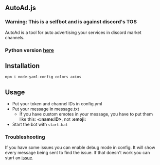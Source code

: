 ## AutoAd.js
### Warning: This is a selfbot and is against discord's TOS

AutoAd is a tool for auto advertising your services in discord market channels.

### Python version [here](https://github.com/XtramCZ/auto-advertise-js)

## Installation
```bash
npm i node-yaml-config colors axios
```

## Usage
- Put your token and channel IDs in config.yml
- Put your message in message.txt
  - If you have custom emotes in your message, you have to put them like this: **<:name:ID>**, not **:emoji:**
- Start the bot with `start.bat`

### Troubleshooting
If you have some issues you can enable debug mode in config. It will show every message being sent to find the issue.
If that doesn't work you can start an [issue](https://github.com/XtramCZ/auto-advertise-js/issues).
